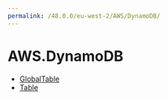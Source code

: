 ```yaml
---
permalink: /48.0.0/eu-west-2/AWS/DynamoDB/
---
```


# AWS.DynamoDB



* [GlobalTable](GlobalTable.md)
* [Table](Table.md)